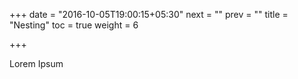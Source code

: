 +++
date = "2016-10-05T19:00:15+05:30"
next = ""
prev = ""
title = "Nesting"
toc = true
weight = 6

+++

Lorem Ipsum
